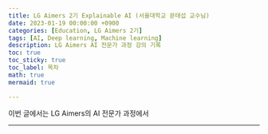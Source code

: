 ```yaml
---
title: LG Aimers 2기 Explainable AI (서울대학교 문태섭 교수님)
date: 2023-01-19 00:00:00 +0900
categories: [Education, LG Aimers 2기]
tags: [AI, Deep learning, Machine learning]
description: LG Aimers AI 전문가 과정 강의 기록
toc: true
toc_sticky: true
toc_label: 목차
math: true
mermaid: true

---
```


이번 글에서는 LG Aimers의 AI 전문가 과정에서 

---